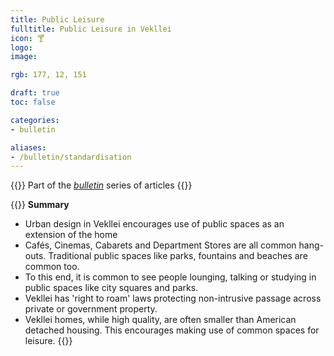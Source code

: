 ```yaml
---
title: Public Leisure
fulltitle: Public Leisure in Vekllei
icon: 🍸
logo:
image:

rgb: 177, 12, 151

draft: true
toc: false

categories:
- bulletin

aliases:
- /bulletin/standardisation
---
```

{{<note series>}}
 Part of the *[bulletin](/bulletin/)* series of articles
{{</note>}}

{{<note panel>}}
**Summary**

* Urban design in Vekllei encourages use of public spaces as an extension of the home
* Cafés, Cinemas, Cabarets and Department Stores are all common hang-outs. Traditional public spaces like parks, fountains and beaches are common too.
* To this end, it is common to see people lounging, talking or studying in public spaces like city squares and parks.
* Vekllei has 'right to roam' laws protecting non-intrusive passage across private or government property.
* Vekllei homes, while high quality, are often smaller than American detached housing. This encourages making use of common spaces for leisure.
{{</note>}}

